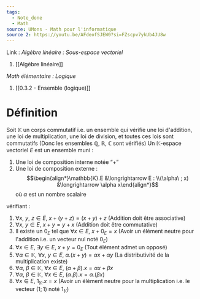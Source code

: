 ```yaml
---
tags:
  - Note_done
  - Math
source: UMons - Math pour l'informatique
source 2: https://youtu.be/AFdeofSJEW0?si=FZscpv7ykUb4JU8w
---
```


Link :
_Algèbre linéaire : Sous-espace vectoriel_
1. [[Algèbre linéaire]]

_Math élémentaire : Logique_
1. [[0.3.2 - Ensemble (logique)]]
# Définition
Soit $\mathbb{K}$ un corps commutatif i.e. un ensemble qui vérifie une loi d'addition, une loi de multiplication, une loi de division, et toutes ces lois sont commutatifs 
(Donc les ensembles $\mathbb{Q},\ \mathbb{R},\ \mathbb{C}$ sont vérifiés)
Un $\mathbb{K}$-espace vectoriel $E$ est un ensemble muni :
1. Une loi de composition interne notée “+”
2. Une loi de composition externe : $$\begin{align*}\mathbb{K}.E &\longrightarrow E  : \\(\alpha\ ; x) &\longrightarrow \alpha x\end{align*}$$ où $\alpha$ est un nombre scalaire

vérifiant :
1. $\forall x,\ y,\ z \in E,\ x + (y+z) = (x+y) +z$ 
(Addition doit être associative)
2. $\forall x,\ y \in E,\ x+y = y+x$ 
(Addition doit être commutative)
3. Il existe un $0_E$ tel que $\forall x \in E,\ x + 0_E = x$ 
(Avoir un élément neutre pour l'addition i.e. un vecteur nul noté $0_E$)
4. $\forall x \in E,\ \exists y\in E,\ x+y= 0_E$ 
(Tout élément admet un opposé)
5. $\forall \alpha \in \mathbb{K},\ \forall x,\ y \in E,\ \alpha.(x+y) = \alpha x + \alpha y$ 
(La distributivité de la multiplication existe)
6. $\forall \alpha,\ \beta \in \mathbb{K},\ \forall x \in E,\ (\alpha+\beta).x = \alpha x + \beta x$
7. $\forall \alpha,\ \beta \in \mathbb{K},\ \forall x \in E,\ (\alpha.\beta).x = \alpha .( \beta x)$ 
8. $\forall x \in E,\ 1_{\mathbb{K}} . x = x$ 
(Avoir un élément neutre pour la multiplication i.e. le vecteur $(1; 1)$ noté $1_{\mathbb{K}}$)

